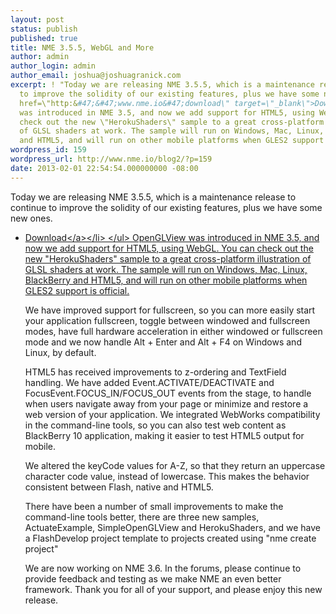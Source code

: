 ```yaml
---
layout: post
status: publish
published: true
title: NME 3.5.5, WebGL and More
author: admin
author_login: admin
author_email: joshua@joshuagranick.com
excerpt: ! "Today we are releasing NME 3.5.5, which is a maintenance release to continue
  to improve the solidity of our existing features, plus we have some new ones.\r\n<ul>\r\n\t<li><a
  href=\"http:&#47;&#47;www.nme.io&#47;download\" target=\"_blank\">Download<&#47;a><&#47;li>\r\n<&#47;ul>\r\nOpenGLView
  was introduced in NME 3.5, and now we add support for HTML5, using WebGL. You can
  check out the new \"HerokuShaders\" sample to a great cross-platform illustration
  of GLSL shaders at work. The sample will run on Windows, Mac, Linux, BlackBerry
  and HTML5, and will run on other mobile platforms when GLES2 support is official."
wordpress_id: 159
wordpress_url: http://www.nme.io/blog2/?p=159
date: 2013-02-01 22:54:54.000000000 -08:00
---
```

Today we are releasing NME 3.5.5, which is a maintenance release to continue to improve the solidity of our existing features, plus we have some new ones.
<ul>
	<li><a href="http:&#47;&#47;www.nme.io&#47;download" target="_blank">Download<&#47;a><&#47;li>
<&#47;ul>
OpenGLView was introduced in NME 3.5, and now we add support for HTML5, using WebGL. You can check out the new "HerokuShaders" sample to a great cross-platform illustration of GLSL shaders at work. The sample will run on Windows, Mac, Linux, BlackBerry and HTML5, and will run on other mobile platforms when GLES2 support is official.<a id="more"></a><a id="more-159"></a>

We have improved support for fullscreen, so you can more easily start your application fullscreen, toggle between windowed and fullscreen modes, have full hardware acceleration in either windowed or fullscreen mode and we now handle Alt + Enter and Alt + F4 on Windows and Linux, by default.

HTML5 has received improvements to z-ordering and TextField handling. We have added Event.ACTIVATE&#47;DEACTIVATE and FocusEvent.FOCUS_IN&#47;FOCUS_OUT events from the stage, to handle when users navigate away from your page or minimize and restore a web version of your application. We integrated WebWorks compatibility in the command-line tools, so you can also test web content as BlackBerry 10 application, making it easier to test HTML5 output for mobile.

We altered the keyCode values for A-Z, so that they return an uppercase character code value, instead of lowercase. This makes the behavior consistent between Flash, native and HTML5.

There have been a number of small improvements to make the command-line tools better, there are three new samples, ActuateExample, SimpleOpenGLView and HerokuShaders, and we have a FlashDevelop project template to projects created using "nme create project"

We are now working on NME 3.6. In the forums, please continue to provide feedback and testing as we make NME an even better framework. Thank you for all of your support, and please enjoy this new release.
